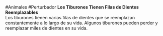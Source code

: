#Animales #Perturbador 
**Los Tiburones Tienen Filas de Dientes Reemplazables**  
Los tiburones tienen varias filas de dientes que se reemplazan constantemente a lo largo de su vida. Algunos tiburones pueden perder y reemplazar miles de dientes en su vida.